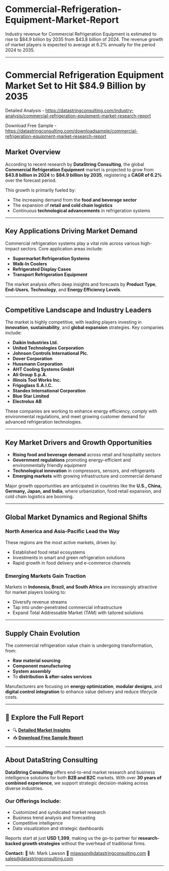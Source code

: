 # Commercial-Refrigeration-Equipment-Market-Report

Industry revenue for Commercial Refrigeration Equipment is estimated to rise to $84.9 billion by 2035 from $43.8 billion of 2024. The revenue growth of market players is expected to average at 6.2% annually for the period 2024 to 2035.

---

# **Commercial Refrigeration Equipment Market Set to Hit \$84.9 Billion by 2035**

Detailed Analysis - https://datastringconsulting.com/industry-analysis/commercial-refrigeration-equipment-market-research-report

Download Free Sample - https://datastringconsulting.com/downloadsample/commercial-refrigeration-equipment-market-research-report

## **Market Overview**

According to recent research by **DataString Consulting**, the global **Commercial Refrigeration Equipment** market is projected to grow from **\$43.8 billion in 2024** to **\$84.9 billion by 2035**, registering a **CAGR of 6.2%** over the forecast period.

This growth is primarily fueled by:

* The increasing demand from the **food and beverage sector**
* The expansion of **retail and cold chain logistics**
* Continuous **technological advancements** in refrigeration systems

---

## **Key Applications Driving Market Demand**

Commercial refrigeration systems play a vital role across various high-impact sectors. Core application areas include:

* **Supermarket Refrigeration Systems**
* **Walk-In Coolers**
* **Refrigerated Display Cases**
* **Transport Refrigeration Equipment**

The market analysis offers deep insights and forecasts by **Product Type**, **End-Users**, **Technology**, and **Energy Efficiency Levels**.

---

## **Competitive Landscape and Industry Leaders**

The market is highly competitive, with leading players investing in **innovation**, **sustainability**, and **global expansion** strategies. Key companies include:

* **Daikin Industries Ltd.**
* **United Technologies Corporation**
* **Johnson Controls International Plc.**
* **Dover Corporation**
* **Hussmann Corporation**
* **AHT Cooling Systems GmbH**
* **Ali Group S.p.A.**
* **Illinois Tool Works Inc.**
* **Frigoglass S.A.I.C.**
* **Standex International Corporation**
* **Blue Star Limited**
* **Electrolux AB**

These companies are working to enhance energy efficiency, comply with environmental regulations, and meet growing customer demand for advanced refrigeration technologies.

---

## **Key Market Drivers and Growth Opportunities**

* **Rising food and beverage demand** across retail and hospitality sectors
* **Government regulations** promoting energy-efficient and environmentally friendly equipment
* **Technological innovation** in compressors, sensors, and refrigerants
* **Emerging markets** with growing infrastructure and commercial demand

Major growth opportunities are anticipated in countries like the **U.S., China, Germany, Japan, and India**, where urbanization, food retail expansion, and cold chain logistics are booming.

---

## **Global Market Dynamics and Regional Shifts**

### **North America and Asia-Pacific Lead the Way**

These regions are the most active markets, driven by:

* Established food retail ecosystems
* Investments in smart and green refrigeration solutions
* Rapid growth in food delivery and e-commerce channels

### **Emerging Markets Gain Traction**

Markets in **Indonesia, Brazil, and South Africa** are increasingly attractive for market players looking to:

* Diversify revenue streams
* Tap into under-penetrated commercial infrastructure
* Expand Total Addressable Market (TAM) with tailored solutions

---

## **Supply Chain Evolution**

The commercial refrigeration value chain is undergoing transformation, from:

* **Raw material sourcing**
* **Component manufacturing**
* **System assembly**
* To **distribution & after-sales services**

Manufacturers are focusing on **energy optimization**, **modular designs**, and **digital control integration** to enhance value delivery and reduce lifecycle costs.

---

## 📘 **Explore the Full Report**

* 🔍 [**Detailed Market Insights**](https://datastringconsulting.com/industry-analysis/commercial-refrigeration-equipment-market-research-report)
* 📥 [**Download Free Sample Report**](https://datastringconsulting.com/downloadsample/commercial-refrigeration-equipment-market-research-report)

---

## **About DataString Consulting**

**DataString Consulting** offers end-to-end market research and business intelligence solutions for both **B2B and B2C** markets. With over **30 years of combined experience**, we support strategic decision-making across diverse industries.

### **Our Offerings Include:**

* Customized and syndicated market research
* Business trend analysis and forecasting
* Competitive intelligence
* Data visualization and strategic dashboards

Reports start at just **USD 1,399**, making us the go-to partner for **research-backed growth strategies** without the overhead of traditional firms.

**Contact:**
📧 Mr. Mark Lawson
📨 [mlawson@datastringconsulting.com](mailto:mlawson@datastringconsulting.com)
📨 [sales@datastringconsulting.com](mailto:sales@datastringconsulting.com)

---
